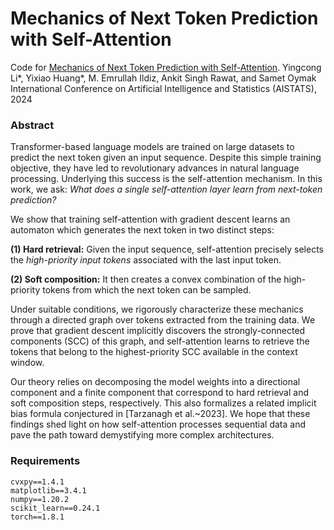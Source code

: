
# Mechanics of Next Token Prediction with Self-Attention
Code for [Mechanics of Next Token Prediction with Self-Attention](https://arxiv.org/abs/2403.08081). Yingcong Li*, Yixiao Huang*, M. Emrullah Ildiz, Ankit Singh Rawat, and Samet Oymak
International Conference on Artificial Intelligence and Statistics (AISTATS), 2024

### Abstract
Transformer-based language models are trained on large datasets to predict the next token given an input sequence. Despite this simple training objective, they have led to revolutionary advances in natural language processing. Underlying this success is the self-attention mechanism. In this work, we ask: *What does a single self-attention layer learn from next-token prediction?* 

We show that training self-attention with gradient descent learns an automaton which generates the next token in two distinct steps: 

**(1) Hard retrieval:** Given the input sequence, self-attention precisely selects the *high-priority input tokens* associated with the last input token. 

**(2) Soft composition:** It then creates a convex combination of the high-priority tokens from which the next token can be sampled. 

Under suitable conditions, we rigorously characterize these mechanics through a directed graph over tokens extracted from the training data. We prove that gradient descent implicitly discovers the strongly-connected components (SCC) of this graph, and self-attention learns to retrieve the tokens that belong to the highest-priority SCC available in the context window. 

Our theory relies on decomposing the model weights into a directional component and a finite component that correspond to hard retrieval and soft composition steps, respectively. This also formalizes a related implicit bias formula conjectured in [Tarzanagh et al.~2023]. We hope that these findings shed light on how self-attention processes sequential data and pave the path toward demystifying more complex architectures.

### Requirements

```
cvxpy==1.4.1
matplotlib==3.4.1
numpy==1.20.2
scikit_learn==0.24.1
torch==1.8.1
```

